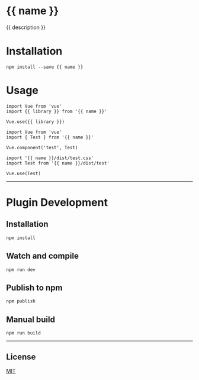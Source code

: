 # {{ name }}

{{ description }}

# Installation

```
npm install --save {{ name }}
```

# Usage

```
import Vue from 'vue'
import {{ library }} from '{{ name }}'

Vue.use({{ library }})
```

```
import Vue from 'vue'
import { Test } from '{{ name }}'

Vue.component('test', Test)
```

```
import '{{ name }}/dist/test.css'
import Test from '{{ name }}/dist/test'

Vue.use(Test)
```

---

# Plugin Development

## Installation

```
npm install
```

## Watch and compile

```
npm run dev
```

## Publish to npm

```
npm publish
```

## Manual build

```
npm run build
```

---

## License

[MIT](http://opensource.org/licenses/MIT)
